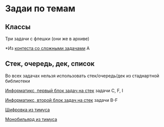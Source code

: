 # Задаи по темам

## Классы

Три задачи с флешки (они же в архиве)

*Из [контеста со сложными задачами](https://codeforces.com/contestInvitation/cfd14dd736cf08d26fcf946e5f5167c9ccdc30fc) A

## Стек, очередь, дек, список

Во всех задачах нельзя использовать стек/очередь/дек из стаднартной библиотеки

[Информатикс, первый блок задач на стек](https://informatics.msk.ru/mod/statements/view.php?id=207#1) задачи C, F, I

[Информатикс, второй блок задач на стек](https://informatics.msk.ru/mod/statements/view.php?id=206#1) задачи B-F

[Шифровка из тимуса](https://acm.timus.ru/problem.aspx?space=1&num=1654)

[Монобильярд из тимуса](https://acm.timus.ru/problem.aspx?space=1&num=1494)
